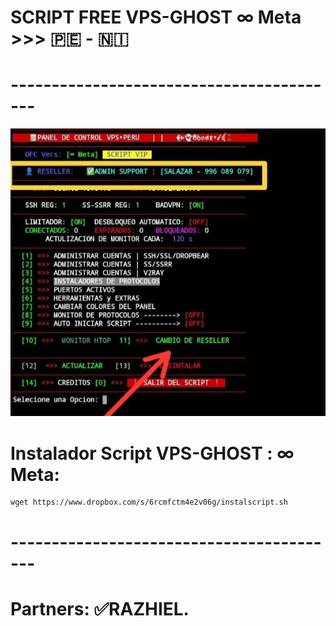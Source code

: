 # SCRIPT FREE VPS-GHOST ∞ Meta >>> 🇵🇪 - 🇳🇮
# -----------------------------------------
![Screenshot](VPS-PERU.jpg)

# Instalador Script VPS-GHOST : ∞ Meta:
```
wget https://www.dropbox.com/s/6rcmfctm4e2v06g/instalscript.sh
```
# -----------------------------------------
# Partners: ✅RAZHIEL.
